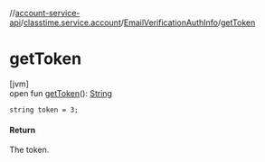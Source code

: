 //[account-service-api](../../../index.md)/[classtime.service.account](../index.md)/[EmailVerificationAuthInfo](index.md)/[getToken](get-token.md)

# getToken

[jvm]\
open fun [getToken](get-token.md)(): [String](https://docs.oracle.com/javase/8/docs/api/java/lang/String.html)

`string token = 3;`

#### Return

The token.
